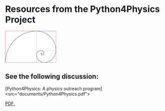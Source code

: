 # Resources from the Python4Physics Project
<img src="images/goldenspiral.png" width="164" height="102">

## See the following discussion:

[Python4Physics: A physics outreach program]<src="documents/Python4Physics.pdf">

<a href="documents/Python4Physics.pdf">PDF.</a>
